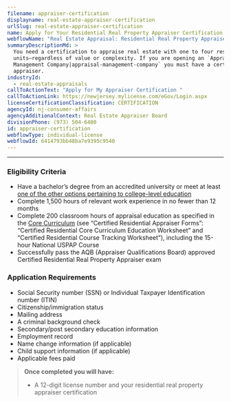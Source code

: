 ```yaml
---
filename: appraiser-certification
displayname: real-estate-appraiser-certification
urlSlug: real-estate-appraiser-certification
name: Apply for Your Residential Real Property Appraiser Certification
webflowName: "Real Estate Appraisal: Residential Real Property Appraiser Certification"
summaryDescriptionMd: >
  You need a certification to appraise real estate with one to four residential
  units—regardless of value or complexity. If you are opening an `Appraisal
  Management Company|appraisal-management-company` you must have a certified
  appraiser.
industryId:
  - real-estate-appraisals
callToActionText: "Apply for My Appraiser Certification "
callToActionLink: https://newjersey.mylicense.com/eGov/Login.aspx
licenseCertificationClassification: CERTIFICATION
agencyId: nj-consumer-affairs
agencyAdditionalContext: Real Estate Appraiser Board
divisionPhone: (973) 504-6480
id: appraiser-certification
webflowType: individual-license
webflowId: 6414793bb48ba7e9395c9540
---
```

- - -

### Eligibility Criteria

* Have a bachelor’s degree from an accredited university or meet at least [one of the other options pertaining to college-level education](https://www.njconsumeraffairs.gov/rea/Applications/Certified-Residential-Real-Property-Appraiser-Criteria.pdf)
* Complete 1,500 hours of relevant work experience in no fewer than 12 months
* Complete 200 classroom hours of appraisal education as specified in the [Core  Curriculum](https://www.njconsumeraffairs.gov/rea/Pages/applications.aspx) (see “Certified Residential Appraiser Forms”: “Certified Residential  Core Curriculum Education Worksheet” and “Certified Residential Course Tracking Worksheet”), including the 15-hour National USPAP Course
* Successfully pass the AQB (Appraiser Qualifications Board) approved Certified Residential Real Property Appraiser exam

### Application Requirements

* Social Security number (SSN) or Individual Taxpayer Identification number (ITIN)
* Citizenship/immigration status
* Mailing address
* A criminal background check
* Secondary/post secondary education information
* Employment record
* Name change information (if applicable)
* Child support information (if applicable)
* Applicable fees paid


> **Once completed you will have:**
>
> * A 12-digit license number and your residential real property appraiser certification
